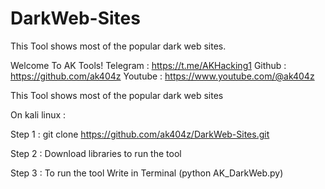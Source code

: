 # DarkWeb-Sites
This Tool shows most of the popular dark web sites.

Welcome To AK Tools!
Telegram : https://t.me/AKHacking1
Github : https://github.com/ak404z
Youtube : https://www.youtube.com/@ak404z

This Tool shows most of the popular dark web sites

On kali linux :

Step 1 : git clone https://github.com/ak404z/DarkWeb-Sites.git

Step 2 : Download libraries to run the tool

Step 3 : To run the tool Write in Terminal (python AK_DarkWeb.py)
